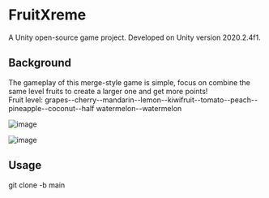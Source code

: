 # FruitXreme
 A Unity open-source game project. Developed on Unity version 2020.2.4f1.

## Background
The gameplay of this merge-style game is simple, focus on combine the same level fruits to create a larger one and get more points!  
Fruit level: grapes--cherry--mandarin--lemon--kiwifruit--tomato--peach--pineapple--coconut--half watermelon--watermelon

![image](https://user-images.githubusercontent.com/42362114/170409493-2f095320-2df8-4f64-bd47-2e8d401a5cb6.png)

![image](https://user-images.githubusercontent.com/42362114/170409573-31bdd49b-f355-425e-910b-0c9b8965ac24.png)

## Usage
git clone -b main
